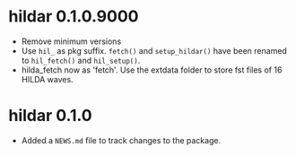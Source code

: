 <!-- NEWS.md is maintained by https://cynkra.github.io/fledge, do not edit -->

# hildar 0.1.0.9000

- Remove minimum versions
- Use `hil_` as pkg suffix. `fetch()` and `setup_hildar()` have been renamed to `hil_fetch()` and `hil_setup()`.
- hilda_fetch now as 'fetch'. Use the extdata folder to store fst files of 16 HILDA waves.

# hildar 0.1.0

* Added a `NEWS.md` file to track changes to the package.
